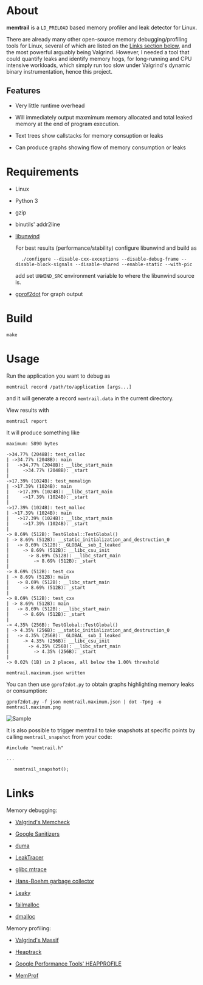 About
=====

**memtrail** is a `LD_PRELOAD` based memory profiler and leak detector for Linux.

There are already many other open-source memory debugging/profiling tools for
Linux, several of which are listed on the [Links section below](#links), and
the most powerful arguably being Valgrind.  However, I needed a tool that could
quantify leaks and identify memory hogs, for long-running and CPU intensive
workloads, which simply run too slow under Valgrind's dynamic binary
instrumentation, hence this project.

Features
--------

* Very little runtime overhead

* Will immediately output maxmimum memory allocated and total leaked memory at
  the end of program execution.

* Text trees show callstacks for memory consuption or leaks

* Can produce graphs showing flow of memory consumption or leaks


Requirements
============

* Linux

* Python 3

* gzip

* binutils' addr2line

* [libunwind](http://www.nongnu.org/libunwind/)

  For best results (performance/stability) configure libunwind and build as

        ./configure --disable-cxx-exceptions --disable-debug-frame --disable-block-signals --disable-shared --enable-static --with-pic

  add set `UNWIND_SRC` environment variable to where the libunwind source is.

* [gprof2dot](https://github.com/jrfonseca/gprof2dot) for graph output


Build
=====

    make


Usage
=====

Run the application you want to debug as

    memtrail record /path/to/application [args...]

and it will generate a record  `memtrail.data` in the current
directory.

View results with

    memtrail report


It will produce something like


    maximum: 5890 bytes
    
    ->34.77% (2048B): test_calloc
    | ->34.77% (2048B): main
    |   ->34.77% (2048B): __libc_start_main
    |     ->34.77% (2048B): _start
    | 
    ->17.39% (1024B): test_memalign
    | ->17.39% (1024B): main
    |   ->17.39% (1024B): __libc_start_main
    |     ->17.39% (1024B): _start
    | 
    ->17.39% (1024B): test_malloc
    | ->17.39% (1024B): main
    |   ->17.39% (1024B): __libc_start_main
    |     ->17.39% (1024B): _start
    | 
    -> 8.69% (512B): TestGlobal::TestGlobal()
    | -> 8.69% (512B): __static_initialization_and_destruction_0
    |   -> 8.69% (512B): _GLOBAL__sub_I_leaked
    |     -> 8.69% (512B): __libc_csu_init
    |       -> 8.69% (512B): __libc_start_main
    |         -> 8.69% (512B): _start
    | 
    -> 8.69% (512B): test_cxx
    | -> 8.69% (512B): main
    |   -> 8.69% (512B): __libc_start_main
    |     -> 8.69% (512B): _start
    | 
    -> 8.69% (512B): test_cxx
    | -> 8.69% (512B): main
    |   -> 8.69% (512B): __libc_start_main
    |     -> 8.69% (512B): _start
    | 
    -> 4.35% (256B): TestGlobal::TestGlobal()
    | -> 4.35% (256B): __static_initialization_and_destruction_0
    |   -> 4.35% (256B): _GLOBAL__sub_I_leaked
    |     -> 4.35% (256B): __libc_csu_init
    |       -> 4.35% (256B): __libc_start_main
    |         -> 4.35% (256B): _start
    | 
    -> 0.02% (1B) in 2 places, all below the 1.00% threshold
    
    memtrail.maximum.json written

You can then use `gprof2dot.py` to obtain graphs highlighting memory leaks or
consumption:

    gprof2dot.py -f json memtrail.maximum.json | dot -Tpng -o memtrail.maximum.png

![Sample](sample.png)


It is also possible to trigger memtrail to take snapshots at specific points by
calling `memtrail_snapshot` from your code:

    #include "memtrail.h"
    
    ...
    
       memtrail_snapshot();


Links
=====

Memory debugging:

* [Valgrind's Memcheck](http://valgrind.org/docs/manual/mc-manual.html)

* [Google Sanitizers](https://github.com/google/sanitizers)

* [duma](http://duma.sourceforge.net/)

* [LeakTracer](http://www.andreasen.org/LeakTracer/)

* [glibc mtrace](http://www.gnu.org/s/hello/manual/libc/Allocation-Debugging.html)

* [Hans-Boehm garbage collector](http://www.hpl.hp.com/personal/Hans_Boehm/gc/leak.html)

* [Leaky](http://mxr.mozilla.org/mozilla/source/tools/leaky/leaky.html)

* [failmalloc](http://www.nongnu.org/failmalloc/)

* [dmalloc](http://dmalloc.com/)

Memory profiling:

* [Valgrind's Massif](http://valgrind.org/docs/manual/ms-manual.html)

* [Heaptrack](https://github.com/KDE/heaptrack)

* [Google Performance Tools' HEAPPROFILE](https://github.com/gperftools/gperftools)

* [MemProf](http://www.secretlabs.de/projects/memprof/)
